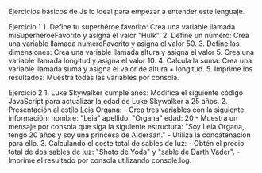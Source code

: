 Ejercicios básicos de Js lo ideal para empezar a entender este lenguaje.

Ejercicio 1
    1. Define tu superhéroe favorito:
    Crea una variable llamada miSuperheroeFavorito y asigna el valor "Hulk".
    2. Define un número:
    Crea una variable llamada numeroFavorito y asigna el valor 50.
    3. Define las dimensiones:
    Crea una variable llamada altura y asigna el valor 5.
    Crea una variable llamada longitud y asigna el valor 10.
    4. Calcula la suma:
    Crea una variable llamada suma y asigna el valor de altura + longitud.
    5. Imprime los resultados:
    Muestra todas las variables por consola.

Ejercicio 2
    1. Luke Skywalker cumple años:
    Modifica el siguiente código JavaScript para actualizar la edad de Luke Skywalker a 25 años.
    2. Presentación al estilo Leia Organa:
      - Crea tres variables con la siguiente información:
      nombre: "Leia"
      apellido: "Organa"
      edad: 20
      - Muestra un mensaje por consola que siga la siguiente estructura:
      "Soy Leia Organa, tengo 20 años y soy una princesa de Alderaan."
      - Utiliza la concatenación para ello.
    3. Calculando el coste total de sables de luz:
      - Obtén el precio total de dos sables de luz: "Shoto de Yoda" y "sable de Darth Vader".
      - Imprime el resultado por consola utilizando console.log.
